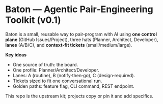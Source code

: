 # Baton — Agentic Pair‑Engineering Toolkit (v0.1)

Baton is a small, reusable way to pair‑program with AI using **one control plane** (GitHub Issues/Project), three hats (Planner, Architect, Developer), **lanes** (A/B/C), and **context‑fit tickets** (small/medium/large).

**Key ideas**
- One source of truth: the board.
- One profile: Planner/Architect/Developer.
- Lanes: A (routine), B (notify‑then‑go), C (design‑required).
- Tickets sized to fit one conversational run.
- Golden paths: feature flag, CLI command, REST endpoint.

This repo is the upstream kit; projects copy or pin it and add specifics.
